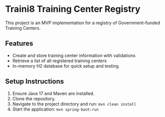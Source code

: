 # Traini8 Training Center Registry

This project is an MVP implementation for a registry of Government-funded Training Centers.

## Features

- Create and store training center information with validations
- Retrieve a list of all registered training centers
- In-memory H2 database for quick setup and testing

## Setup Instructions

1. Ensure Java 17 and Maven are installed.
2. Clone the repository.
3. Navigate to the project directory and run: `mvn clean install`
4. Start the application: `mvn spring-boot:run`

